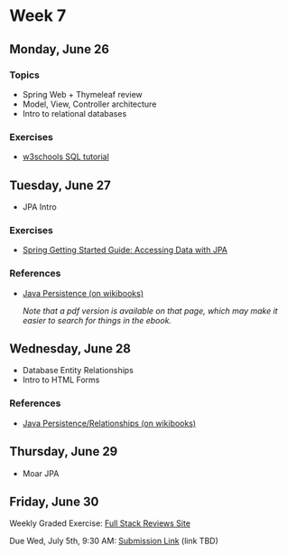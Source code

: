 # Week 7

## Monday, June 26

### Topics

- Spring Web + Thymeleaf review
- Model, View, Controller architecture
- Intro to relational databases

### Exercises

- [w3schools SQL tutorial](https://www.w3schools.com/sql/default.asp)

## Tuesday, June 27

- JPA Intro

### Exercises

- [Spring Getting Started Guide: Accessing Data with JPA](https://spring.io/guides/gs/accessing-data-jpa/)

### References

- [Java Persistence (on wikibooks)](https://en.wikibooks.org/wiki/Java_Persistence)

	*Note that a pdf version is available on that page, which may make it easier to search for things in the ebook.*

## Wednesday, June 28

- Database Entity Relationships
- Intro to HTML Forms 

### References

- [Java Persistence/Relationships (on wikibooks)](https://en.wikibooks.org/wiki/Java_Persistence/Relationships)

## Thursday, June 29

- Moar JPA

## Friday, June 30

Weekly Graded Exercise: [Full Stack Reviews Site](../exercises/reviews-site-full-stack/)

Due Wed, July 5th, 9:30 AM: [Submission Link](#) (link TBD)